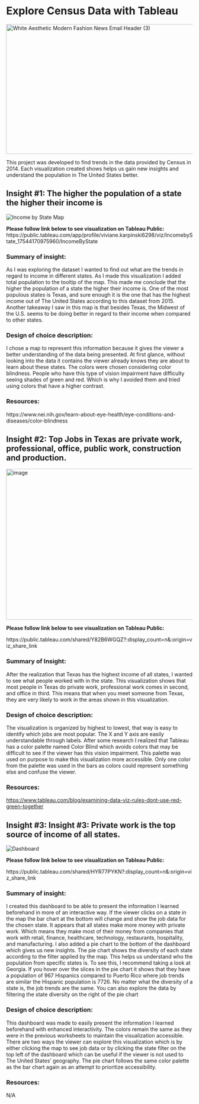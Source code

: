 # Explore Census Data with Tableau
<img width="1050" height="350" alt="White Aesthetic Modern Fashion News Email Header (3)" src="https://github.com/user-attachments/assets/e940a682-8fb4-4c5f-8f18-c01d2b938300" />


<p>This project was developed to find trends in the data provided by Census in 2014. Each visualization created shows helps us gain new insights and understand the population in The United States better.</p>

## Insight #1: The higher the population of a state the higher their income is
![Income by State Map](https://github.com/user-attachments/assets/713dcc9d-bfc1-42f4-9abe-4c259a86c30c)
<p><b>Please follow link below to see visualization on Tableau Public:</b>
https://public.tableau.com/app/profile/viviane.karpinski6298/viz/IncomebyState_17544170975960/IncomeByState </p>

### Summary of insight:
<p>As I was exploring the dataset I wanted to find out what are the trends in regard to income in different states. As I made this visualization I added total population to the tooltip of the map. This made me conclude that the higher the population of a state the higher their income is. One of the most populous states is Texas, and sure enough it is the one that has the highest income out of The United States according to this dataset from 2015. Another takeaway I saw in this map is that besides Texas, the Midwest of the U.S. seems to be doing better in regard to their income when compared to other states.</p>

### Design of choice description:
<p>I chose a map to represent this information because it gives the viewer a better understanding of the data being presented. At first glance, without looking into the data it contains the viewer already knows they are about to learn about these states. The colors were chosen considering color blindness. People who have this type of vision impairment have difficulty seeing shades of green and red. Which is why I avoided them and tried using
colors that have a higher contrast.</p>

### Resources:
<p>https://www.nei.nih.gov/learn-about-eye-health/eye-conditions-and-diseases/color-blindness</p>

## Insight #2: Top Jobs in Texas are private work, professional, office, public work, construction and production.
<img width="784" height="407" alt="image" src="https://github.com/user-attachments/assets/f41adc14-0ded-4dd3-bcd0-af33467c6ca3" />
<p><b>Please follow link below to see visualization on Tableau Public:</b></p>
https://public.tableau.com/shared/Y82B6WGQZ?:display_count=n&:origin=viz_share_link 

### Summary of Insight:
<p>After the realization that Texas has the highest income of all states, I wanted to see what people worked with in the state. This visualization shows that most people in Texas do private work, professional work comes in second, and office in third. This means that when you meet someone from Texas, they are very likely to work in the areas shown in this visualization.</p>

### Design of choice description:
<p>The visualization is organized by highest to lowest, that way is easy to identify which jobs are most popular. The X and Y axis are easily understandable through labels. After some research I realized that Tableau has a color palette named Color Blind which avoids colors that may be difficult to see if the viewer has this vision impairment. This palette was used on purpose to make this visualization more accessible. Only one color from the palette was used in the bars as colors could represent something else and confuse the viewer.</p>

### Resources:
https://www.tableau.com/blog/examining-data-viz-rules-dont-use-red-green-together 

## Insight #3: Insight #3: Private work is the top source of income of all states.
![Dashboard](https://github.com/user-attachments/assets/745a4eb3-2748-4eb5-ad61-5491327f784f)
<p><b>Please follow link below to see visualization on Tableau Public:</b></p>
https://public.tableau.com/shared/HYR77PYKN?:display_count=n&:origin=viz_share_link 

### Summary of insight:
<p>I created this dashboard to be able to present the information I learned beforehand in more of an interactive way. If the viewer clicks on a state in the map the bar chart at the bottom will change and show the job data for the chosen state. It appears that all states make more money with private work. Which means they make most of their money from companies that work with retail, finance, healthcare, technology, restaurants, hospitality, and manufacturing. I also added a pie chart to the bottom of the dashboard which gives us new insights. The pie chart shows the diversity of each state according to the filter applied by the map. This helps us understand who the population from specific states is. To see this, I recommend taking a look at Georgia. If you hover over the slices in the pie chart it shows that they have a population of 967 Hispanics compared to Puerto Rico where job trends are similar the Hispanic population is 7726. No matter what the diversity of a state is, the job trends are the same. You can also explore the data by filtering the state diversity on the right of the pie chart</p>

### Design of choice description:
<p>This dashboard was made to easily present the information I learned beforehand with enhanced interactivity. The colors remain the same as they were in the previous worksheets to maintain the visualization accessible. There are two ways the viewer can explore this visualization which is by either clicking the map to see job data or by clicking the state filter on the top left of the dashboard which can be useful if the viewer is not used to The United States’ geography. The pie chart follows the same color palette as the bar chart again as an attempt to prioritize accessibility.</p>

### Resources:
<p>N/A</p>


